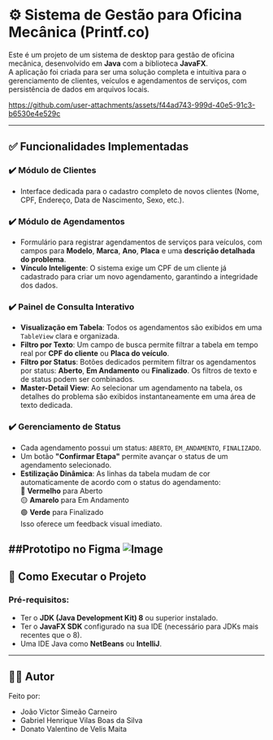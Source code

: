 # ⚙️ Sistema de Gestão para Oficina Mecânica (Printf.co)

Este é um projeto de um sistema de desktop para gestão de oficina mecânica, desenvolvido em **Java** com a biblioteca **JavaFX**.  
A aplicação foi criada para ser uma solução completa e intuitiva para o gerenciamento de clientes, veículos e agendamentos de serviços, com persistência de dados em arquivos locais.

https://github.com/user-attachments/assets/f44ad743-999d-40e5-91c3-b6530e4e529c

---

## ✅ Funcionalidades Implementadas

### ✔️ Módulo de Clientes
- Interface dedicada para o cadastro completo de novos clientes (Nome, CPF, Endereço, Data de Nascimento, Sexo, etc.).

### ✔️ Módulo de Agendamentos
- Formulário para registrar agendamentos de serviços para veículos, com campos para **Modelo**, **Marca**, **Ano**, **Placa** e uma **descrição detalhada do problema**.
- **Vínculo Inteligente**: O sistema exige um CPF de um cliente já cadastrado para criar um novo agendamento, garantindo a integridade dos dados.

### ✔️ Painel de Consulta Interativo
- **Visualização em Tabela**: Todos os agendamentos são exibidos em uma `TableView` clara e organizada.
- **Filtro por Texto**: Um campo de busca permite filtrar a tabela em tempo real por **CPF do cliente** ou **Placa do veículo**.
- **Filtro por Status**: Botões dedicados permitem filtrar os agendamentos por status: **Aberto**, **Em Andamento** ou **Finalizado**. Os filtros de texto e de status podem ser combinados.
- **Master-Detail View**: Ao selecionar um agendamento na tabela, os detalhes do problema são exibidos instantaneamente em uma área de texto dedicada.

### ✔️ Gerenciamento de Status
- Cada agendamento possui um status: `ABERTO`, `EM_ANDAMENTO`, `FINALIZADO`.
- Um botão **"Confirmar Etapa"** permite avançar o status de um agendamento selecionado.
- **Estilização Dinâmica**: As linhas da tabela mudam de cor automaticamente de acordo com o status do agendamento:  
  🔴 **Vermelho** para Aberto  
  🟡 **Amarelo** para Em Andamento  
  🟢 **Verde** para Finalizado  
  Isso oferece um feedback visual imediato.

##Prototipo no Figma
![Image](https://github.com/user-attachments/assets/85255bc8-5e8c-498e-94a5-f5e62e4a48d7)
---

## 🚀 Como Executar o Projeto

### Pré-requisitos:
- Ter o **JDK (Java Development Kit) 8** ou superior instalado.
- Ter o **JavaFX SDK** configurado na sua IDE (necessário para JDKs mais recentes que o 8).
- Uma IDE Java como **NetBeans** ou **IntelliJ**.

---

## 👨‍💻 Autor

Feito por:  
- João Victor Simeão Carneiro  
- Gabriel Henrique Vilas Boas da Silva  
- Donato Valentino de Velis Maita
